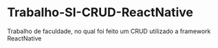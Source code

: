 # Trabalho-SI-CRUD-ReactNative
Trabalho de faculdade, no qual foi feito um CRUD utilizado a framework ReactNative
